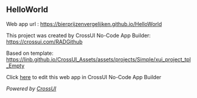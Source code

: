 ## HelloWorld
Web app url : https://bierprijzenvergelijken.github.io/HelloWorld

This project was created by CrossUI No-Code App Builder: https://crossui.com/RADGithub

Based on template: https://linb.github.io/CrossUI_Assets/assets/projects/Simple/xui_project_tpl_Empty

Click [here](https://crossui.com/RADGithub/#!from=github&owner=bierprijzenvergelijken&repo=HelloWorld) to edit this web app in CrossUI No-Code App Builder

<i>Powered by [CrossUI](https://crossui.com)</i>
